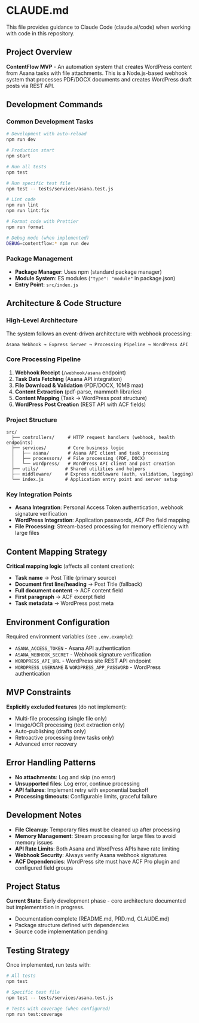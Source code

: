 # CLAUDE.md

This file provides guidance to Claude Code (claude.ai/code) when working with code in this repository.

## Project Overview

**ContentFlow MVP** - An automation system that creates WordPress content from Asana tasks with file attachments. This is a Node.js-based webhook system that processes PDF/DOCX documents and creates WordPress draft posts via REST API.

## Development Commands

### Common Development Tasks
```bash
# Development with auto-reload
npm run dev

# Production start
npm start

# Run all tests
npm test

# Run specific test file
npm test -- tests/services/asana.test.js

# Lint code
npm run lint
npm run lint:fix

# Format code with Prettier
npm run format

# Debug mode (when implemented)
DEBUG=contentflow:* npm run dev
```

### Package Management
- **Package Manager**: Uses npm (standard package manager)
- **Module System**: ES modules (`"type": "module"` in package.json)
- **Entry Point**: `src/index.js`

## Architecture & Code Structure

### High-Level Architecture
The system follows an event-driven architecture with webhook processing:

```
Asana Webhook → Express Server → Processing Pipeline → WordPress API
```

### Core Processing Pipeline
1. **Webhook Receipt** (`/webhook/asana` endpoint)
2. **Task Data Fetching** (Asana API integration)
3. **File Download & Validation** (PDF/DOCX, 10MB max)
4. **Content Extraction** (pdf-parse, mammoth libraries)
5. **Content Mapping** (Task → WordPress post structure)
6. **WordPress Post Creation** (REST API with ACF fields)

### Project Structure
```
src/
  ├── controllers/     # HTTP request handlers (webhook, health endpoints)
  ├── services/        # Core business logic
  │   ├── asana/       # Asana API client and task processing
  │   ├── processors/  # File processing (PDF, DOCX)
  │   └── wordpress/   # WordPress API client and post creation
  ├── utils/          # Shared utilities and helpers
  ├── middleware/     # Express middleware (auth, validation, logging)
  └── index.js        # Application entry point and server setup
```

### Key Integration Points
- **Asana Integration**: Personal Access Token authentication, webhook signature verification
- **WordPress Integration**: Application passwords, ACF Pro field mapping
- **File Processing**: Stream-based processing for memory efficiency with large files

## Content Mapping Strategy

**Critical mapping logic** (affects all content creation):
- **Task name** → Post Title (primary source)
- **Document first line/heading** → Post Title (fallback)
- **Full document content** → ACF content field
- **First paragraph** → ACF excerpt field
- **Task metadata** → WordPress post meta

## Environment Configuration

Required environment variables (see `.env.example`):
- `ASANA_ACCESS_TOKEN` - Asana API authentication
- `ASANA_WEBHOOK_SECRET` - Webhook signature verification
- `WORDPRESS_API_URL` - WordPress site REST API endpoint
- `WORDPRESS_USERNAME` & `WORDPRESS_APP_PASSWORD` - WordPress authentication

## MVP Constraints

**Explicitly excluded features** (do not implement):
- Multi-file processing (single file only)
- Image/OCR processing (text extraction only)
- Auto-publishing (drafts only)
- Retroactive processing (new tasks only)
- Advanced error recovery

## Error Handling Patterns

- **No attachments**: Log and skip (no error)
- **Unsupported files**: Log error, continue processing
- **API failures**: Implement retry with exponential backoff
- **Processing timeouts**: Configurable limits, graceful failure

## Development Notes

- **File Cleanup**: Temporary files must be cleaned up after processing
- **Memory Management**: Stream processing for large files to avoid memory issues
- **API Rate Limits**: Both Asana and WordPress APIs have rate limiting
- **Webhook Security**: Always verify Asana webhook signatures
- **ACF Dependencies**: WordPress site must have ACF Pro plugin and configured field groups

## Project Status

**Current State**: Early development phase - core architecture documented but implementation in progress.
- Documentation complete (README.md, PRD.md, CLAUDE.md)
- Package structure defined with dependencies
- Source code implementation pending

## Testing Strategy

Once implemented, run tests with:
```bash
# All tests
npm test

# Specific test file
npm test -- tests/services/asana.test.js

# Tests with coverage (when configured)
npm run test:coverage
```
